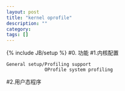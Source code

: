 ```yaml
---
layout: post
title: "kernel oprofile"
description: ""
category: 
tags: []
---
```

{% include JB/setup %}
#0.
功能
#1.内核配置

    General setup/Profiling support 
                  OProfile system profiling
#2.用户态程序

